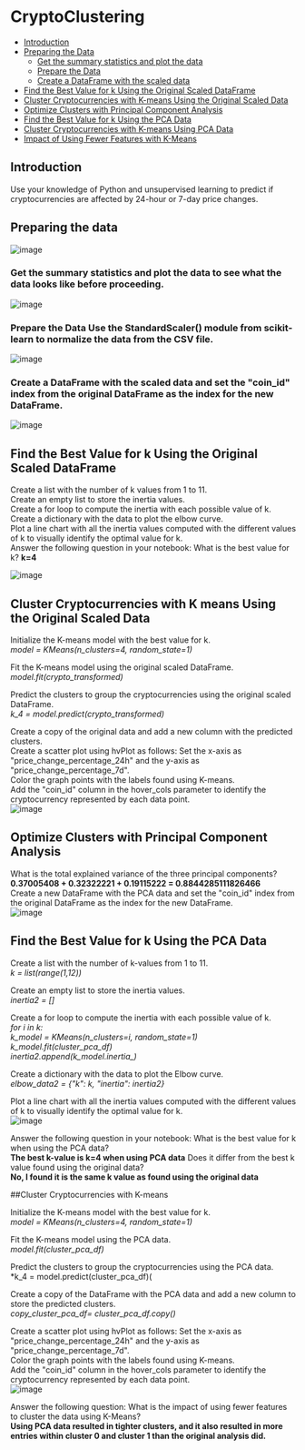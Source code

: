 # CryptoClustering

- [Introduction](#introduction)
- [Preparing the Data](#preparing-the-data)
  - [Get the summary statistics and plot the data](#get-the-summary-statistics-and-plot-the-data)
  - [Prepare the Data](#prepare-the-data)
  - [Create a DataFrame with the scaled data](#create-a-dataframe-with-the-scaled-data)
- [Find the Best Value for k Using the Original Scaled DataFrame](#find-the-best-value-for-k-using-the-original-scaled-dataframe)
- [Cluster Cryptocurrencies with K-means Using the Original Scaled Data](#cluster-cryptocurrencies-with-k-means-using-the-original-scaled-data)
- [Optimize Clusters with Principal Component Analysis](#optimize-clusters-with-principal-component-analysis)
- [Find the Best Value for k Using the PCA Data](#find-the-best-value-for-k-using-the-pca-data)
- [Cluster Cryptocurrencies with K-means Using PCA Data](#cluster-cryptocurrencies-with-k-means-using-pca-data)
- [Impact of Using Fewer Features with K-Means](#impact-of-using-fewer-features-with-k-means)

## Introduction
Use your knowledge of Python and unsupervised learning to predict if cryptocurrencies are affected by 24-hour or 7-day price changes.

## Preparing the data

![image](https://github.com/dclaxto1/CryptoClustering/assets/128431134/eb7333a5-92e6-49fc-9f98-1a22162ae388)

### Get the summary statistics and plot the data to see what the data looks like before proceeding.

![image](https://github.com/dclaxto1/CryptoClustering/assets/128431134/03da8666-f92d-4741-b64e-bd2c0c467aac)

### Prepare the Data Use the StandardScaler() module from scikit-learn to normalize the data from the CSV file.

![image](https://github.com/dclaxto1/CryptoClustering/assets/128431134/cc87c70a-2453-4da5-9dd1-b6f9149849a1)

### Create a DataFrame with the scaled data and set the "coin_id" index from the original DataFrame as the index for the new DataFrame.

![image](https://github.com/dclaxto1/CryptoClustering/assets/128431134/00956870-4334-441a-b382-76cefb029b38)


## Find the Best Value for k Using the Original Scaled DataFrame

Create a list with the number of k values from 1 to 11. <br />
Create an empty list to store the inertia values. <br />
Create a for loop to compute the inertia with each possible value of k. <br />
Create a dictionary with the data to plot the elbow curve. <br />
Plot a line chart with all the inertia values computed with the different values of k to visually identify the optimal value for k. <br />
Answer the following question in your notebook: What is the best value for k? **k=4**<br />

![image](https://github.com/dclaxto1/CryptoClustering/assets/128431134/448cbb4e-76bd-4ba8-8bec-d2d2e84ef032)



## Cluster Cryptocurrencies with K means Using the Original Scaled Data

Initialize the K-means model with the best value for k. <br />
*model = KMeans(n_clusters=4, random_state=1)*<br />

Fit the K-means model using the original scaled DataFrame. <br />
*model.fit(crypto_transformed)*

Predict the clusters to group the cryptocurrencies using the original scaled DataFrame. <br />
*k_4 = model.predict(crypto_transformed)*

Create a copy of the original data and add a new column with the predicted clusters. <br />
Create a scatter plot using hvPlot as follows: Set the x-axis as "price_change_percentage_24h" and the y-axis as "price_change_percentage_7d". <br />
Color the graph points with the labels found using K-means. <br />
Add the "coin_id" column in the hover_cols parameter to identify the cryptocurrency represented by each data point. <br />
![image](https://github.com/dclaxto1/CryptoClustering/assets/128431134/38f5371d-cf7e-4bf4-9cff-8596039033d7)


## Optimize Clusters with Principal Component Analysis

What is the total explained variance of the three principal components? **0.37005408 + 0.32322221 + 0.19115222 = 0.8844285111826466**<br />
Create a new DataFrame with the PCA data and set the "coin_id" index from the original DataFrame as the index for the new DataFrame.<br />
![image](https://github.com/dclaxto1/CryptoClustering/assets/128431134/534a36a7-710d-4be4-acc1-2691e02652c0)

## Find the Best Value for k Using the PCA Data 

Create a list with the number of k-values from 1 to 11. <br />
*k = list(range(1,12))*

Create an empty list to store the inertia values. <br />
*inertia2 = []*

Create a for loop to compute the inertia with each possible value of k. <br />
*for i in k:<br />
    k_model = KMeans(n_clusters=i, random_state=1)<br />
    k_model.fit(cluster_pca_df)<br />
    inertia2.append(k_model.inertia_)*<br />
    
Create a dictionary with the data to plot the Elbow curve. <br />
*elbow_data2 = {"k": k, "inertia": inertia2}*

Plot a line chart with all the inertia values computed with the different values of k to visually identify the optimal value for k. <br />
![image](https://github.com/dclaxto1/CryptoClustering/assets/128431134/46d475df-0786-4c77-8b8c-8b618a5d1535)

Answer the following question in your notebook: What is the best value for k when using the PCA data?<br />
**The best k-value is k=4 when using PCA data**
Does it differ from the best k value found using the original data? <br />
**No, I found it is the same k value as found using the original data**

##Cluster Cryptocurrencies with K-means <br />

Initialize the K-means model with the best value for k. <br />
*model = KMeans(n_clusters=4, random_state=1)*

Fit the K-means model using the PCA data. <br />
*model.fit(cluster_pca_df)*

Predict the clusters to group the cryptocurrencies using the PCA data. <br />
*k_4 = model.predict(cluster_pca_df)(

Create a copy of the DataFrame with the PCA data and add a new column to store the predicted clusters. <br />
*copy_cluster_pca_df= cluster_pca_df.copy()*

Create a scatter plot using hvPlot as follows: Set the x-axis as "price_change_percentage_24h" and the y-axis as "price_change_percentage_7d". <br />
Color the graph points with the labels found using K-means. <br />
Add the "coin_id" column in the hover_cols parameter to identify the cryptocurrency represented by each data point. <br />
![image](https://github.com/dclaxto1/CryptoClustering/assets/128431134/22c8ffe3-929e-4ced-9bf8-77fd249d338a)


Answer the following question: What is the impact of using fewer features to cluster the data using K-Means?<br />
**Using PCA data resulted in tighter clusters, and it also resulted in more entries within cluster 0 and cluster 1 than the original analysis did.**
